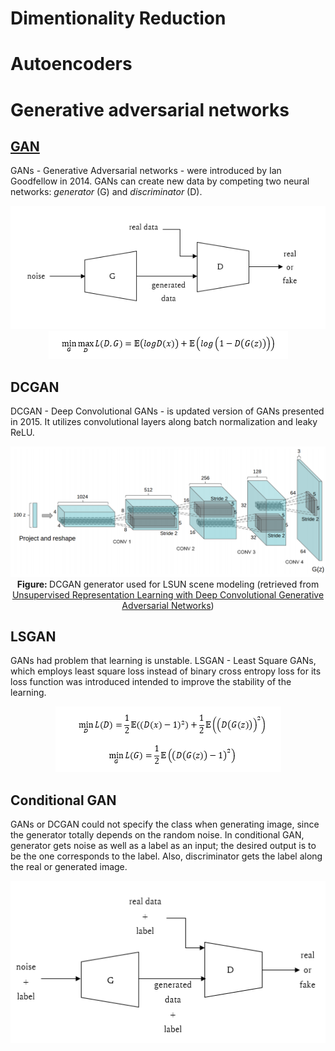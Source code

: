 # Dimentionality Reduction

# Autoencoders

# Generative adversarial networks
## [GAN](/examples/unsupervised_learning/mnist)
GANs - Generative Adversarial networks - were introduced by Ian Goodfellow in 2014. GANs can create new data by competing two neural networks: *generator* (G) and *discriminator* (D). 

<p align="center">
  <img src="/assets/gan_diagram.PNG"/>
  <img src="/assets/gan.PNG"/>
</p>

## DCGAN
DCGAN - Deep Convolutional GANs - is updated version of GANs presented in 2015. It utilizes convolutional layers along batch normalization and leaky ReLU.

<p align="center">
  <img src="/assets/DCGAN.png"/>
  <br>
  <b> Figure: </b> DCGAN generator used for LSUN scene modeling (retrieved from <a href="https://arxiv.org/abs/1511.06434">Unsupervised Representation Learning with Deep Convolutional Generative Adversarial Networks</a>)
</p>

## LSGAN
GANs had problem that learning is unstable. LSGAN - Least Square GANs, which employs least square loss instead of binary cross entropy loss for its loss function was introduced intended to improve the stability of the learning. 

<p align="center">
  <img src="/assets/lsgan.PNG"/>
</p>

## Conditional GAN
GANs or DCGAN could not specify the class when generating image, since the generator totally depends on the random noise. In conditional GAN, generator gets noise as well as a label as an input; the desired output is to be the one corresponds to the label.  Also, discriminator gets the label along the real or generated image.

<p align="center">
  <img src="/assets/conditional_gan.PNG"/>
</p>
